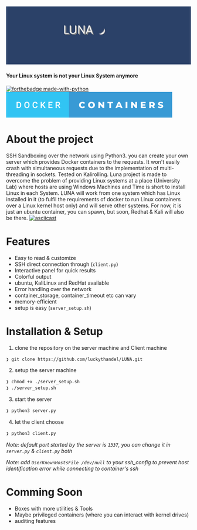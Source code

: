 ![Logo](https://github.com/luckythandel/LUNA/blob/main/assets/cover/Luna.jpg)
#### Your Linux system is not your Linux System anymore 
[![forthebadge made-with-python](http://ForTheBadge.com/images/badges/made-with-python.svg)](https://www.python.org/)    [![forthebadge docker_containers](https://github.com/luckythandel/LUNA/blob/main/assets/badges/docker-containers.svg)](https://www.docker.com/)    

# About the project
SSH Sandboxing over the network using Python3. you can create your own server which provides Docker containers 
to the requests. It won't easily crash with simultaneous requests due to the implementation of multi-threading in sockets.
Tested on Kalirolling. Luna project is made to overcome the problem of providing Linux systems at a place (University Lab) where hosts are using Windows Machines and Time is short to install Linux in each System.
LUNA will work from one system which has Linux installed in it (to fulfil the requirements of docker to run Linux containers over a Linux kernel host only) and will serve other systems.
For now, it is just an ubuntu container, you can spawn, but soon, Redhat & Kali will also be there.
[![asciicast](https://asciinema.org/a/mB0g9D3Ksl7ry6I5om0TrPdKO.svg)](https://asciinema.org/a/mB0g9D3Ksl7ry6I5om0TrPdKO)

# Features
- Easy to read & customize
- SSH direct connection through (`client.py`)
- Interactive panel for quick results
- Colorful output
- ubuntu, KaliLinux and RedHat available 
- Error handling over the network
- container_storage, container_timeout etc can vary
- memory-efficient
- setup is easy (`server_setup.sh`)

# Installation & Setup
1. clone the repository on the server machine and Client machine
```sh
❯ git clone https://github.com/luckythandel/LUNA.git
```
2. setup the server machine
```sh
❯ chmod +x ./server_setup.sh
❯ ./server_setup.sh 
```
3. start the server
```bash
❯ python3 server.py
```
4. let the client choose
```bash
❯ python3 client.py
```
*Note: default port started by the server is `1337`, you can change it in `server.py` & `client.py` both*

*Note: add `UserKnownHostsFile /dev/null` to your ssh_config to prevent host identification error while connecting to container's ssh*

# Comming Soon
- Boxes with more utilities & Tools 
- Maybe privileged containers (where you can interact with kernel drives)
- auditing features

